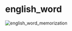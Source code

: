 # english_word

![english_word_memorization](https://user-images.githubusercontent.com/69528988/161430342-deefa5aa-04b5-41db-988d-0a27246ae270.png)
